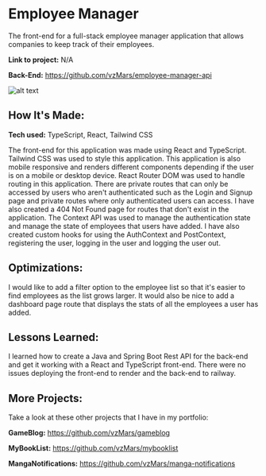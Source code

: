 # Employee Manager

The front-end for a full-stack employee manager application that allows companies to keep track of their employees.

**Link to project:** N/A

**Back-End:** https://github.com/vzMars/employee-manager-api

![alt text](https://i.imgur.com/dRCkzJk.png)

## How It's Made:

**Tech used:** TypeScript, React, Tailwind CSS

The front-end for this application was made using React and TypeScript. Tailwind CSS was used to style this application. This application is also mobile responsive and renders different components depending if the user is on a mobile or desktop device. React Router DOM was used to handle routing in this application. There are private routes that can only be accessed by users who aren't authenticated such as the Login and Signup page and private routes where only authenticated users can access. I have also created a 404 Not Found page for routes that don't exist in the application. The Context API was used to manage the authentication state and manage the state of employees that users have added. I have also created custom hooks for using the AuthContext and PostContext, registering the user, logging in the user and logging the user out.

## Optimizations:

I would like to add a filter option to the employee list so that it's easier to find employees as the list grows larger. It would also be nice to add a dashboard page route that displays the stats of all the employees a user has added.

## Lessons Learned:

I learned how to create a Java and Spring Boot Rest API for the back-end and get it working with a React and TypeScript front-end. There were no issues deploying the front-end to render and the back-end to railway.

## More Projects:

Take a look at these other projects that I have in my portfolio:

**GameBlog:** https://github.com/vzMars/gameblog

**MyBookList:** https://github.com/vzMars/mybooklist

**MangaNotifications:** https://github.com/vzMars/manga-notifications
